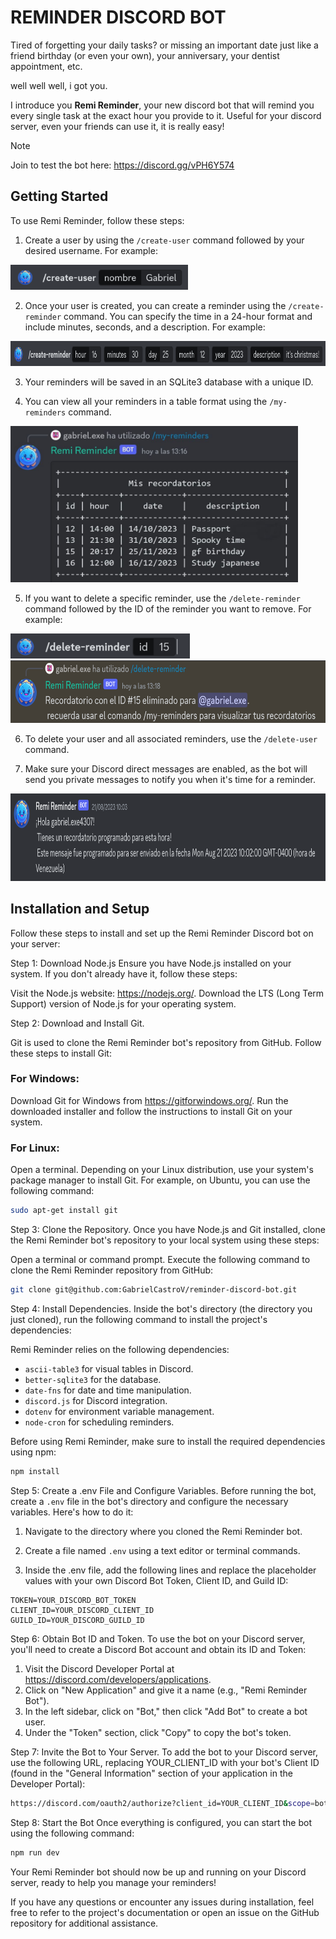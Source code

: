 # REMINDER DISCORD BOT

Tired of forgetting your daily tasks? or missing an important date just like a friend birthday (or even your own), your anniversary, your dentist appointment, etc.

well well well, i got you.

I introduce you **Remi Reminder**, your new discord bot that will remind you every single task at the exact hour you provide to it. Useful for your discord server, even your friends can use it, it is really easy!



> [!NOTE]
> Join to test the bot here: https://discord.gg/vPH6Y574

## Getting Started

To use Remi Reminder, follow these steps:

1. Create a user by using the `/create-user` command followed by your desired username. For example:

  <img src="img/create user.png" alt="creating the user" width="auto" height="40">

2. Once your user is created, you can create a reminder using the `/create-reminder` command. You can specify the time in a 24-hour format and include minutes, seconds, and a description. For example:

  <img src="img/create reminder.png" alt="creating the user" width="auto" height="40">

3. Your reminders will be saved in an SQLite3 database with a unique ID.

4. You can view all your reminders in a table format using the `/my-reminders` command.

  <img src="img/reminders table.jpg" alt="creating the user" width="auto" height="250">

5. If you want to delete a specific reminder, use the `/delete-reminder` command followed by the ID of the reminder you want to remove. For example:

  <img src="img/delete reminder.png" alt="creating the user" width="auto" height="40">
  <img src="img/deleted reminder.png" alt="creating the user" width="auto" height="100">

6. To delete your user and all associated reminders, use the `/delete-user` command.

7. Make sure your Discord direct messages are enabled, as the bot will send you private messages to notify you when it's time for a reminder.

  <img src="img/reminded.png" alt="creating the user" width="auto" height="140">


## Installation and Setup
Follow these steps to install and set up the Remi Reminder Discord bot on your server:

Step 1: Download Node.js
Ensure you have Node.js installed on your system. If you don't already have it, follow these steps:

Visit the Node.js website: https://nodejs.org/.
Download the LTS (Long Term Support) version of Node.js for your operating system.

Step 2: Download and Install Git.

Git is used to clone the Remi Reminder bot's repository from GitHub. Follow these steps to install Git:

### For Windows:

Download Git for Windows from https://gitforwindows.org/.
Run the downloaded installer and follow the instructions to install Git on your system.

### For Linux:

Open a terminal.
Depending on your Linux distribution, use your system's package manager to install Git. For example, on Ubuntu, you can use the following command:
``` Bash
sudo apt-get install git
```
Step 3: Clone the Repository.
Once you have Node.js and Git installed, clone the Remi Reminder bot's repository to your local system using these steps:

Open a terminal or command prompt.
Execute the following command to clone the Remi Reminder repository from GitHub:
```Bash
git clone git@github.com:GabrielCastroV/reminder-discord-bot.git
```
Step 4: Install Dependencies.
Inside the bot's directory (the directory you just cloned), run the following command to install the project's dependencies:

Remi Reminder relies on the following dependencies:

- `ascii-table3` for visual tables in Discord.
- `better-sqlite3` for the database.
- `date-fns` for date and time manipulation.
- `discord.js` for Discord integration.
- `dotenv` for environment variable management.
- `node-cron` for scheduling reminders.

Before using Remi Reminder, make sure to install the required dependencies using npm:

```bash
npm install
```
Step 5: Create a .env File and Configure Variables.
Before running the bot, create a `.env` file in the bot's directory and configure the necessary variables. Here's how to do it:

1. Navigate to the directory where you cloned the Remi Reminder bot.

2. Create a file named `.env` using a text editor or terminal commands.

3. Inside the .env file, add the following lines and replace the placeholder values with your own Discord Bot Token, Client ID, and Guild ID:

```
TOKEN=YOUR_DISCORD_BOT_TOKEN
CLIENT_ID=YOUR_DISCORD_CLIENT_ID
GUILD_ID=YOUR_DISCORD_GUILD_ID
```
Step 6: Obtain Bot ID and Token.
To use the bot on your Discord server, you'll need to create a Discord Bot account and obtain its ID and Token:

1. Visit the Discord Developer Portal at https://discord.com/developers/applications.
2. Click on "New Application" and give it a name (e.g., "Remi Reminder Bot").
3. In the left sidebar, click on "Bot," then click "Add Bot" to create a bot user.
4. Under the "Token" section, click "Copy" to copy the bot's token.
 
Step 7: Invite the Bot to Your Server.
To add the bot to your Discord server, use the following URL, replacing YOUR_CLIENT_ID with your bot's Client ID (found in the "General Information" section of your application in the Developer Portal):
``` Bash
https://discord.com/oauth2/authorize?client_id=YOUR_CLIENT_ID&scope=bot&permissions=114112
```
Step 8: Start the Bot
Once everything is configured, you can start the bot using the following command:
``` Bash
npm run dev
```
Your Remi Reminder bot should now be up and running on your Discord server, ready to help you manage your reminders!

If you have any questions or encounter any issues during installation, feel free to refer to the project's documentation or open an issue on the GitHub repository for additional assistance.

